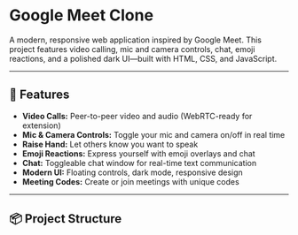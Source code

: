 
# Google Meet Clone

A modern, responsive web application inspired by Google Meet. This project features video calling, mic and camera controls, chat, emoji reactions, and a polished dark UI—built with HTML, CSS, and JavaScript.

---

## 🚀 Features

- **Video Calls:** Peer-to-peer video and audio (WebRTC-ready for extension)
- **Mic & Camera Controls:** Toggle your mic and camera on/off in real time
- **Raise Hand:** Let others know you want to speak
- **Emoji Reactions:** Express yourself with emoji overlays and chat
- **Chat:** Toggleable chat window for real-time text communication
- **Modern UI:** Floating controls, dark mode, responsive design
- **Meeting Codes:** Create or join meetings with unique codes

---

## 📦 Project Structure


